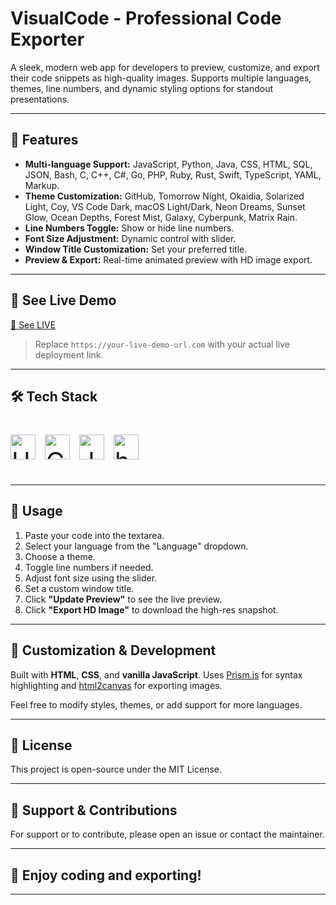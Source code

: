 # VisualCode - Professional Code Exporter

A sleek, modern web app for developers to preview, customize, and export their code snippets as high-quality images. Supports multiple languages, themes, line numbers, and dynamic styling options for standout presentations.

---

## 🚀 Features

- **Multi-language Support:** JavaScript, Python, Java, CSS, HTML, SQL, JSON, Bash, C, C++, C#, Go, PHP, Ruby, Rust, Swift, TypeScript, YAML, Markup.
- **Theme Customization:** GitHub, Tomorrow Night, Okaidia, Solarized Light, Coy, VS Code Dark, macOS Light/Dark, Neon Dreams, Sunset Glow, Ocean Depths, Forest Mist, Galaxy, Cyberpunk, Matrix Rain.
- **Line Numbers Toggle:** Show or hide line numbers.
- **Font Size Adjustment:** Dynamic control with slider.
- **Window Title Customization:** Set your preferred title.
- **Preview & Export:** Real-time animated preview with HD image export.

---

## 🔗 See Live Demo

[🔗 See LIVE](https://axshul.github.io/VisualCode)

> Replace `https://your-live-demo-url.com` with your actual live deployment link.

---

## 🛠️ Tech Stack

<p style="display:flex; gap:15px; font-size:40px;">
  <img src="https://cdn.jsdelivr.net/gh/devicons/devicon/icons/html5/html5-original.svg" title="HTML5" height="40"/>
  <img src="https://cdn.jsdelivr.net/gh/devicons/devicon/icons/css3/css3-original.svg" title="CSS3" height="40"/>
  <img src="https://cdn.jsdelivr.net/gh/devicons/devicon/icons/javascript/javascript-original.svg" title="JavaScript" height="40"/>
  <img src="https://cdn.jsdelivr.net/gh/devicons/devicon/icons/html5/html5-original.svg" title="html2canvas" height="40"/>
</p>

---

## 📝 Usage

1. Paste your code into the textarea.
2. Select your language from the "Language" dropdown.
3. Choose a theme.
4. Toggle line numbers if needed.
5. Adjust font size using the slider.
6. Set a custom window title.
7. Click **"Update Preview"** to see the live preview.
8. Click **"Export HD Image"** to download the high-res snapshot.

---

## 🎨 Customization & Development

Built with **HTML**, **CSS**, and **vanilla JavaScript**. Uses [Prism.js](https://prismjs.com/) for syntax highlighting and [html2canvas](https://html2canvas.hertzen.com/) for exporting images.

Feel free to modify styles, themes, or add support for more languages.

---

## 📄 License

This project is open-source under the MIT License.

---

## 📧 Support & Contributions

For support or to contribute, please open an issue or contact the maintainer.

---

## 🌟 Enjoy coding and exporting!

---
